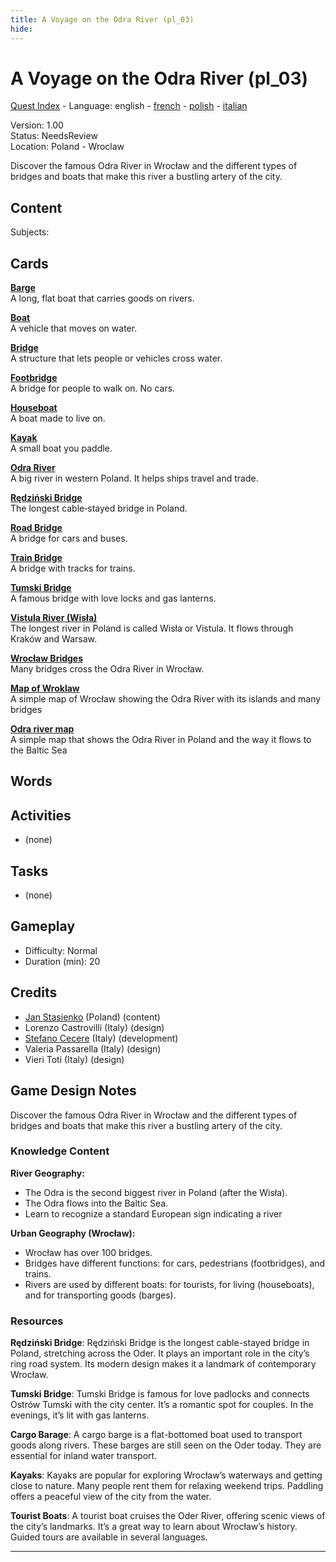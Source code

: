 ```yaml
---
title: A Voyage on the Odra River (pl_03)
hide:
---
```


# A Voyage on the Odra River (pl_03)
[Quest Index](./index.md) - Language: english - [french](./pl_03.fr.md) - [polish](./pl_03.pl.md) - [italian](./pl_03.it.md)

Version: 1.00  
Status: NeedsReview  
Location: Poland - Wroclaw

Discover the famous Odra River in Wrocław and the different types of bridges and boats that make this river a bustling artery of the city.

## Content
Subjects: 



## Cards
**[Barge](../cards/index.md#barge)**  
A long, flat boat that carries goods on rivers.  

**[Boat](../cards/index.md#boat)**  
A vehicle that moves on water.  

**[Bridge](../cards/index.md#bridge)**  
A structure that lets people or vehicles cross water.  

**[Footbridge](../cards/index.md#footbridge)**  
A bridge for people to walk on. No cars.  

**[Houseboat](../cards/index.md#houseboat)**  
A boat made to live on.  

**[Kayak](../cards/index.md#kayak)**  
A small boat you paddle.  

**[Odra River](../cards/index.md#place_odra_river)**  
A big river in western Poland. It helps ships travel and trade.  

**[Rędziński Bridge](../cards/index.md#redzinski_bridge)**  
The longest cable‑stayed bridge in Poland.  

**[Road Bridge](../cards/index.md#road_bridge)**  
A bridge for cars and buses.  

**[Train Bridge](../cards/index.md#train_bridge)**  
A bridge with tracks for trains.  

**[Tumski Bridge](../cards/index.md#tumski_bridge)**  
A famous bridge with love locks and gas lanterns.  

**[Vistula River (Wisła)](../cards/index.md#place_vistula_river)**  
The longest river in Poland is called Wisła or Vistula. It flows through Kraków and Warsaw.  

**[Wrocław Bridges](../cards/index.md#wroclaw_bridges)**  
Many bridges cross the Odra River in Wrocław.  

**[Map of Wroklaw](../cards/index.md#wroklaw_map)**  
A simple map of Wrocław showing the Odra River with its islands and many bridges  

**[Odra river map](../cards/index.md#odra_river_map)**  
A simple map that shows the Odra River in Poland and the way it flows to the Baltic Sea  

## Words
## Activities
- (none)

## Tasks
- (none)
## Gameplay
- Difficulty: Normal
- Duration (min): 20
## Credits
- [Jan Stasienko](mailto:jan.stasienko@dsw.edu.pl) (Poland) (content)
- Lorenzo Castrovilli (Italy) (design)
- [Stefano Cecere](https://stefanocecere.com) (Italy) (development)
- Valeria Passarella (Italy) (design)
- Vieri Toti (Italy) (design)

## Game Design Notes

Discover the famous Odra River in Wrocław and the different types of bridges and boats that make this river a bustling artery of the city.

### Knowledge Content
**River Geography:**

- The Odra is the second biggest river in Poland (after the Wisła).
- The Odra flows into the Baltic Sea.
- Learn to recognize a standard European sign indicating a river

**Urban Geography (Wrocław):**

- Wrocław has over 100 bridges.
- Bridges have different functions: for cars, pedestrians (footbridges), and trains.
- Rivers are used by different boats: for tourists, for living (houseboats), and for transporting goods (barges).

### Resources
**Rędziński Bridge**: Rędziński Bridge is the longest cable-stayed bridge in Poland, stretching across the Oder. It plays an important role in the city’s ring road system. Its modern design makes it a landmark of contemporary Wrocław.

**Tumski Bridge**: Tumski Bridge is famous for love padlocks and connects Ostrów Tumski with the city center. It’s a romantic spot for couples. In the evenings, it’s lit with gas lanterns.

**Cargo Barage**: A cargo barge is a flat-bottomed boat used to transport goods along rivers. These barges are still seen on the Oder today. They are essential for inland water transport.

**Kayaks**: Kayaks are popular for exploring Wrocław’s waterways and getting close to nature. Many people rent them for relaxing weekend trips. Paddling offers a peaceful view of the city from the water.

**Tourist Boats**: A tourist boat cruises the Oder River, offering scenic views of the city’s landmarks. It’s a great way to learn about Wrocław’s history. Guided tours are available in several languages.


---

